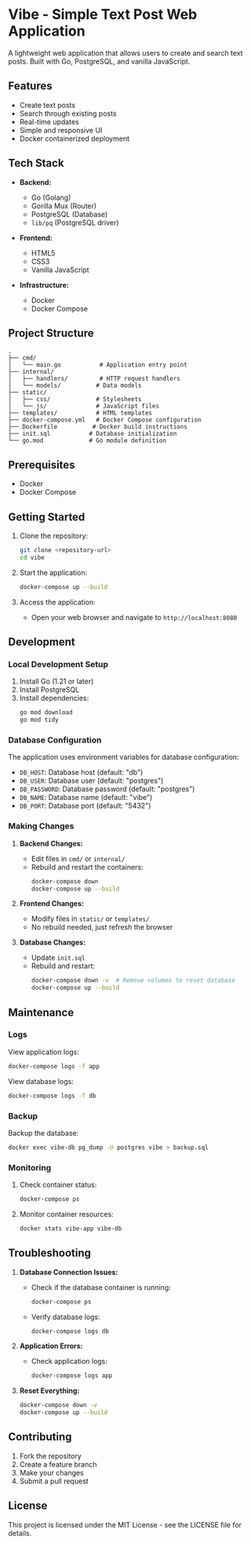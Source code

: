 # Vibe - Simple Text Post Web Application

A lightweight web application that allows users to create and search text posts. Built with Go, PostgreSQL, and vanilla JavaScript.

## Features

- Create text posts
- Search through existing posts
- Real-time updates
- Simple and responsive UI
- Docker containerized deployment

## Tech Stack

- **Backend:**
  - Go (Golang)
  - Gorilla Mux (Router)
  - PostgreSQL (Database)
  - `lib/pq` (PostgreSQL driver)

- **Frontend:**
  - HTML5
  - CSS3
  - Vanilla JavaScript

- **Infrastructure:**
  - Docker
  - Docker Compose

## Project Structure

```
.
├── cmd/
│   └── main.go           # Application entry point
├── internal/
│   ├── handlers/         # HTTP request handlers
│   └── models/          # Data models
├── static/
│   ├── css/             # Stylesheets
│   └── js/              # JavaScript files
├── templates/           # HTML templates
├── docker-compose.yml   # Docker Compose configuration
├── Dockerfile          # Docker build instructions
├── init.sql           # Database initialization
└── go.mod             # Go module definition
```

## Prerequisites

- Docker
- Docker Compose

## Getting Started

1. Clone the repository:
   ```bash
   git clone <repository-url>
   cd vibe
   ```

2. Start the application:
   ```bash
   docker-compose up --build
   ```

3. Access the application:
   - Open your web browser and navigate to `http://localhost:8080`

## Development

### Local Development Setup

1. Install Go (1.21 or later)
2. Install PostgreSQL
3. Install dependencies:
   ```bash
   go mod download
   go mod tidy
   ```

### Database Configuration

The application uses environment variables for database configuration:
- `DB_HOST`: Database host (default: "db")
- `DB_USER`: Database user (default: "postgres")
- `DB_PASSWORD`: Database password (default: "postgres")
- `DB_NAME`: Database name (default: "vibe")
- `DB_PORT`: Database port (default: "5432")

### Making Changes

1. **Backend Changes:**
   - Edit files in `cmd/` or `internal/`
   - Rebuild and restart the containers:
     ```bash
     docker-compose down
     docker-compose up --build
     ```

2. **Frontend Changes:**
   - Modify files in `static/` or `templates/`
   - No rebuild needed, just refresh the browser

3. **Database Changes:**
   - Update `init.sql`
   - Rebuild and restart:
     ```bash
     docker-compose down -v  # Remove volumes to reset database
     docker-compose up --build
     ```

## Maintenance

### Logs

View application logs:
```bash
docker-compose logs -f app
```

View database logs:
```bash
docker-compose logs -f db
```

### Backup

Backup the database:
```bash
docker exec vibe-db pg_dump -U postgres vibe > backup.sql
```

### Monitoring

1. Check container status:
   ```bash
   docker-compose ps
   ```

2. Monitor container resources:
   ```bash
   docker stats vibe-app vibe-db
   ```

## Troubleshooting

1. **Database Connection Issues:**
   - Check if the database container is running:
     ```bash
     docker-compose ps
     ```
   - Verify database logs:
     ```bash
     docker-compose logs db
     ```

2. **Application Errors:**
   - Check application logs:
     ```bash
     docker-compose logs app
     ```

3. **Reset Everything:**
   ```bash
   docker-compose down -v
   docker-compose up --build
   ```

## Contributing

1. Fork the repository
2. Create a feature branch
3. Make your changes
4. Submit a pull request

## License

This project is licensed under the MIT License - see the LICENSE file for details.
